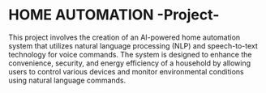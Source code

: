# HOME AUTOMATION -Project-
This project involves the creation of an AI-powered home automation system that utilizes natural language processing (NLP) and speech-to-text technology for voice commands. The system is designed to enhance the convenience, security, and energy efficiency of a household by allowing users to control various devices and monitor environmental conditions using natural language commands.

